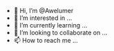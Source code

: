 - 👋 Hi, I’m @Awelumer
- 👀 I’m interested in ...
- 🌱 I’m currently learning ...
- 💞️ I’m looking to collaborate on ...
- 📫 How to reach me ...

<!---
Awelumer/Awelumer is a ✨ special ✨ repository because its `README.md` (this file) appears on your GitHub profile.
You can click the Preview link to take a look at your changes.
--->
